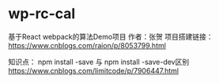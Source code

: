 # wp-rc-cal
基于React webpack的算法Demo项目
作者：张贺
项目搭建链接：https://www.cnblogs.com/raion/p/8053799.html

知识点：
npm install -save 与 npm install -save-dev区别
https://www.cnblogs.com/limitcode/p/7906447.html
